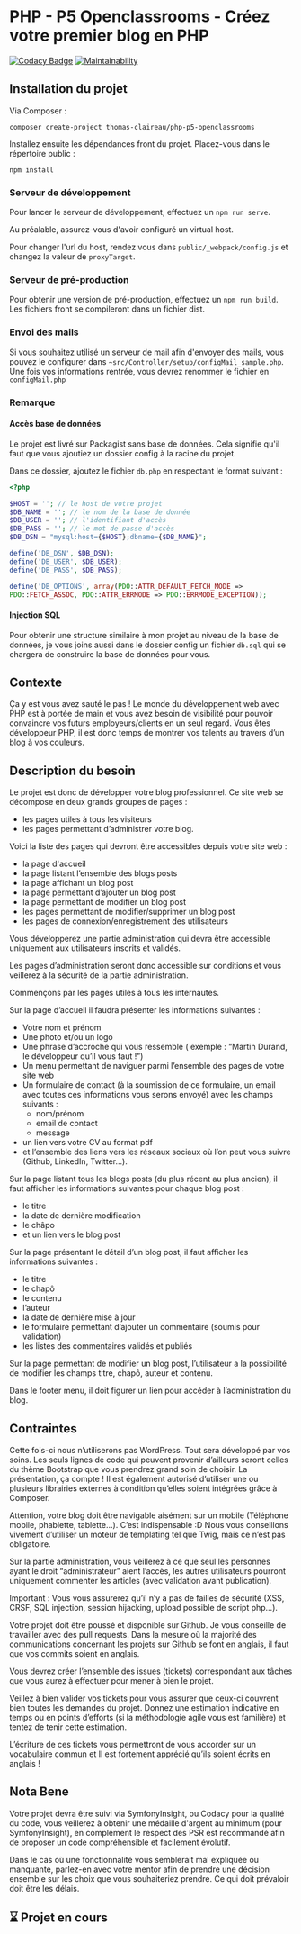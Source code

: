 # PHP - P5 Openclassrooms - Créez votre premier blog en PHP

[![Codacy Badge](https://api.codacy.com/project/badge/Grade/1d8f383a79b64eeb9937e9a2a7dc628b)](https://www.codacy.com/manual/thomas-claireau/PHP-P5-Openclassrooms?utm_source=github.com&utm_medium=referral&utm_content=thomas-claireau/PHP-P5-Openclassrooms&utm_campaign=Badge_Grade)
[![Maintainability](https://api.codeclimate.com/v1/badges/95aa8acf09746a99a43a/maintainability)](https://codeclimate.com/github/thomas-claireau/PHP-P5-Openclassrooms/maintainability)

## Installation du projet

Via Composer :

````text
composer create-project thomas-claireau/php-p5-openclassrooms
````

Installez ensuite les dépendances front du projet. Placez-vous dans le répertoire public :

````text
npm install
````

### Serveur de développement

Pour lancer le serveur de développement, effectuez un `npm run serve`.

Au préalable, assurez-vous d'avoir configuré un virtual host.

Pour changer l'url du host, rendez vous dans `public/_webpack/config.js` et changez la valeur de `proxyTarget`.

### Serveur de pré-production

Pour obtenir une version de pré-production, effectuez un `npm run build`. Les fichiers front se compileront dans un fichier dist.

### Envoi des mails

Si vous souhaitez utilisé un serveur de mail afin d'envoyer des mails, vous pouvez le configurer dans `~src/Controller/setup/configMail_sample.php`. Une fois vos informations rentrée, vous devrez renommer le fichier en `configMail.php`

### Remarque

#### Accès base de données

Le projet est livré sur Packagist sans base de données. Cela signifie qu'il faut que vous ajoutiez un dossier config à la racine du projet.

Dans ce dossier, ajoutez le fichier `db.php` en respectant le format suivant :

````php
<?php

$HOST = ''; // le host de votre projet
$DB_NAME = ''; // le nom de la base de donnée
$DB_USER = ''; // l'identifiant d'accès
$DB_PASS = ''; // le mot de passe d'accès
$DB_DSN = "mysql:host={$HOST};dbname={$DB_NAME}";

define('DB_DSN', $DB_DSN);
define('DB_USER', $DB_USER);
define('DB_PASS', $DB_PASS);

define('DB_OPTIONS', array(PDO::ATTR_DEFAULT_FETCH_MODE => 
PDO::FETCH_ASSOC, PDO::ATTR_ERRMODE => PDO::ERRMODE_EXCEPTION));
````

#### Injection SQL

Pour obtenir une structure similaire à mon projet au niveau de la base de données, je vous joins aussi dans le dossier config un fichier `db.sql` qui se chargera de construire la base de données pour vous.

## Contexte

Ça y est vous avez sauté le pas ! Le monde du développement web avec PHP est à portée de main et vous avez besoin de visibilité pour pouvoir convaincre vos futurs employeurs/clients en un seul regard. Vous êtes développeur PHP, il est donc temps de montrer vos talents au travers d’un blog à vos couleurs.

## Description du besoin

Le projet est donc de développer votre blog professionnel. Ce site web se décompose en deux grands groupes de pages :

-   les pages utiles à tous les visiteurs
-   les pages permettant d’administrer votre blog.

Voici la liste des pages qui devront être accessibles depuis votre site web :

-   la page d'accueil
-   la page listant l’ensemble des blogs posts
-   la page affichant un blog post
-   la page permettant d’ajouter un blog post
-   la page permettant de modifier un blog post
-   les pages permettant de modifier/supprimer un blog post
-   les pages de connexion/enregistrement des utilisateurs

Vous développerez une partie administration qui devra être accessible uniquement aux utilisateurs inscrits et validés.

Les pages d’administration seront donc accessible sur conditions et vous veillerez à la sécurité de la partie administration.

Commençons par les pages utiles à tous les internautes.

Sur la page d’accueil il faudra présenter les informations suivantes :

-   Votre nom et prénom
-   Une photo et/ou un logo
-   Une phrase d’accroche qui vous ressemble ( exemple : “Martin Durand, le développeur qu’il vous faut !”)
-   Un menu permettant de naviguer parmi l’ensemble des pages de votre site web
-   Un formulaire de contact (à la soumission de ce formulaire, un email avec toutes ces informations vous serons envoyé) avec les champs suivants :
    -   nom/prénom
    -   email de contact
    -   message
-   un lien vers votre CV au format pdf
-   et l’ensemble des liens vers les réseaux sociaux où l’on peut vous suivre (Github, LinkedIn, Twitter…).

Sur la page listant tous les blogs posts (du plus récent au plus ancien), il faut afficher les informations suivantes pour chaque blog post :

-   le titre
-   la date de dernière modification
-   le châpo
-   et un lien vers le blog post

Sur la page présentant le détail d’un blog post, il faut afficher les informations suivantes :

-   le titre
-   le chapô
-   le contenu
-   l’auteur
-   la date de dernière mise à jour
-   le formulaire permettant d’ajouter un commentaire (soumis pour validation)
-   les listes des commentaires validés et publiés

Sur la page permettant de modifier un blog post, l’utilisateur a la possibilité de modifier les champs titre, chapô, auteur et contenu.

Dans le footer menu, il doit figurer un lien pour accéder à l’administration du blog.

## Contraintes

Cette fois-ci nous n’utiliserons pas WordPress. Tout sera développé par vos soins. Les seuls lignes de code qui peuvent provenir d’ailleurs seront celles du thème Bootstrap que vous prendrez grand soin de choisir. La présentation, ça compte ! Il est également autorisé d’utiliser une ou plusieurs librairies externes à condition qu’elles soient intégrées grâce à Composer.

Attention, votre blog doit être navigable aisément sur un mobile (Téléphone mobile, phablette, tablette…). C’est indispensable :D
Nous vous conseillons vivement d’utiliser un moteur de templating tel que Twig, mais ce n’est pas obligatoire.

Sur la partie administration, vous veillerez à ce que seul les personnes ayant le droit “administrateur” aient l’accès, les autres utilisateurs pourront uniquement commenter les articles (avec validation avant publication).

Important : Vous vous assurerez qu’il n’y a pas de failles de sécurité (XSS, CRSF, SQL injection, session hijacking, upload possible de script php…).

Votre projet doit être poussé et disponible sur Github. Je vous conseille de travailler avec des pull requests. Dans la mesure où la majorité des communications concernant les projets sur Github se font en anglais, il faut que vos commits soient en anglais.

Vous devrez créer l’ensemble des issues (tickets) correspondant aux tâches que vous aurez à effectuer pour mener à bien le projet.

Veillez à bien valider vos tickets pour vous assurer que ceux-ci couvrent bien toutes les demandes du projet. Donnez une estimation indicative en temps ou en points d’efforts (si la méthodologie agile vous est familière) et tentez de tenir cette estimation.

L’écriture de ces tickets vous permettront de vous accorder sur un vocabulaire commun et Il est fortement apprécié qu’ils soient écrits en anglais !

## Nota Bene

Votre projet devra être suivi via SymfonyInsight, ou Codacy pour la qualité du code, vous veillerez à obtenir une médaille d'argent au minimum (pour SymfonyInsight), en complément le respect des PSR est recommandé afin de proposer un code compréhensible et facilement évolutif.

Dans le cas où une fonctionnalité vous semblerait mal expliquée ou manquante, parlez-en avec votre mentor afin de prendre une décision ensemble sur les choix que vous souhaiteriez prendre. Ce qui doit prévaloir doit être les délais.

## ⌛ Projet en cours
